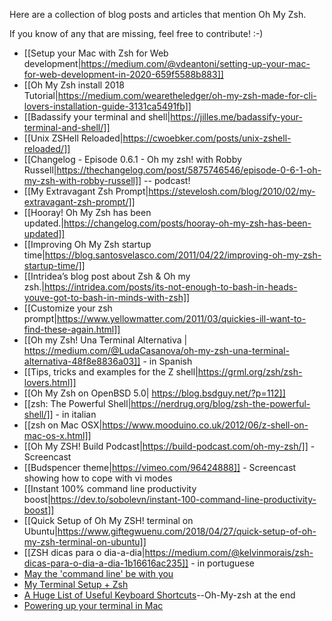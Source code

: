 Here are a collection of blog posts and articles that mention Oh My Zsh.

If you know of any that are missing, feel free to contribute! :-)

- [[Setup your Mac with Zsh for Web development|https://medium.com/@vdeantoni/setting-up-your-mac-for-web-development-in-2020-659f5588b883]]
- [[Oh My Zsh install 2018 Tutorial|https://medium.com/wearetheledger/oh-my-zsh-made-for-cli-lovers-installation-guide-3131ca5491fb]]
- [[Badassify your terminal and shell|https://jilles.me/badassify-your-terminal-and-shell/]]
- [[Unix ZSHell Reloaded|https://cwoebker.com/posts/unix-zshell-reloaded/]]
- [[Changelog - Episode 0.6.1 - Oh my zsh! with Robby Russell|https://thechangelog.com/post/5875746546/episode-0-6-1-oh-my-zsh-with-robby-russell]] -- podcast!
- [[My Extravagant Zsh Prompt|https://stevelosh.com/blog/2010/02/my-extravagant-zsh-prompt/]]
- [[Hooray! Oh My Zsh has been updated.|https://changelog.com/posts/hooray-oh-my-zsh-has-been-updated]]
- [[Improving Oh My Zsh startup time|https://blog.santosvelasco.com/2011/04/22/improving-oh-my-zsh-startup-time/]]
- [[Intridea’s blog post about Zsh & Oh my zsh.|https://intridea.com/posts/its-not-enough-to-bash-in-heads-youve-got-to-bash-in-minds-with-zsh]]
- [[Customize your zsh prompt|https://www.yellowmatter.com/2011/03/quickies-ill-want-to-find-these-again.html]]
- [[Oh my Zsh! Una Terminal Alternativa | https://medium.com/@LudaCasanova/oh-my-zsh-una-terminal-alternativa-48f8e8836a03]] - in Spanish
- [[Tips, tricks and examples for the Z shell|https://grml.org/zsh/zsh-lovers.html]]
- [[Oh My Zsh on OpenBSD 5.0| https://blog.bsdguy.net/?p=112]]
- [[zsh: The Powerful Shell|https://nerdrug.org/blog/zsh-the-powerful-shell/]] - in italian
- [[zsh on Mac OSX|https://www.mooduino.co.uk/2012/06/z-shell-on-mac-os-x.html]]
- [[Oh My ZSH! Build Podcast|https://build-podcast.com/oh-my-zsh/]] - Screencast
- [[Budspencer theme|https://vimeo.com/96424888]] - Screencast showing how to cope with vi modes
- [[Instant 100% command line productivity boost|https://dev.to/sobolevn/instant-100-command-line-productivity-boost]]
- [[Quick Setup of Oh My ZSH! terminal on Ubuntu|https://www.giftegwuenu.com/2018/04/27/quick-setup-of-oh-my-zsh-terminal-on-ubuntu]]
- [[ZSH dicas para o dia-a-dia|https://medium.com/@kelvinmorais/zsh-dicas-para-o-dia-a-dia-1b16616ac235]] - in portuguese
- [May the 'command line' be with you](https://rachelcarmena.github.io/2019/05/26/may-the-command-line-be-with-you.html)
- [My Terminal Setup + Zsh](https://dev.to/aspittel/my-terminal-setup-iterm2--zsh--30lm)
- [A Huge List of Useful Keyboard Shortcuts](https://medium.com/better-programming/a-definitive-guide-to-all-the-shortcuts-for-new-rubyists-a365a590d16e)--Oh-My-zsh at the end
- [Powering up your terminal in Mac](https://programmerabroad.com/powering-up-your-terminal-in-mac/)
